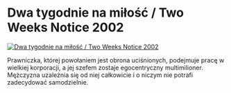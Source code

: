 Dwa tygodnie na miłość / Two Weeks Notice 2002 
=============
[![Dwa tygodnie na miłość / Two Weeks Notice 2002 ](http://vidos.pl/images/player.gif)](http://vidos.pl/dwa-tygodnie-na-milosc-two-weeks-notice-2002)

 Prawniczka, której powołaniem jest obrona uciśnionych, podejmuje pracę w wielkiej korporacji, a jej szefem zostaje egocentryczny multimilioner. Mężczyzna uzależnia się od niej całkowicie i o niczym nie potrafi zadecydować samodzielnie.
